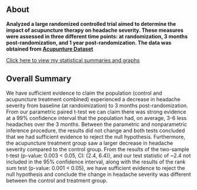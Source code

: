 ## About

**Analyzed a large randomized controlled trial aimed to determine the impact of acupuncture therapy on headache severity. These measures were assessed in three different time points: at randomization, 3 months post-randomization, and 1 year post-randomization. The data was obtained from [Acupunture Dataset](http://www.causeweb.org/tshs/acupuncture/)**

[Click here to view my statistical summaries and graphs](https://alt392.github.io/BIOST-Project-3/M3-Lab.html)


## Overall Summary

We have sufficient evidence to claim the population (control and acupuncture treatment combined) experienced a decrease in headache severity from baseline (at randoimization) to 3 months post-randomization. From our parametric paired t-test we can claim there was strong evidence at a 99% confidence interval that the population had, on average, 3-6 less headaches over the 3 months. Between the parametric and nonparametric inference procedure, the results did not change and both tests concluded that we had sufficient evidence to reject the null hypothesis. Furthermore, the acupuncture treatment group saw a larger decrease in headache severity compared to the control group. From the results of the two-sample t-test (p-value: 0.003 < 0.05, CI: (2.4, 6.4)), and our test statistic of ~2.4 not included in the 95% confidence interval, along with the results of the rank sum test (p-value: 0.001 < 0.05), we have sufficient evidence to reject the null hypothesis and conclude the change in headache severity was different between the control and treatment group.
